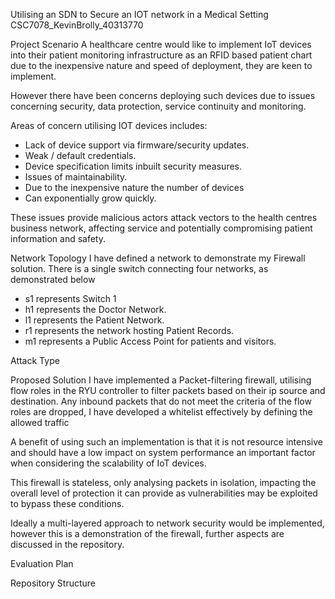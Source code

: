 Utilising an SDN to Secure an IOT network in a Medical Setting 
CSC7078_KevinBrolly_40313770

Project Scenario
A healthcare centre would like to implement IoT devices into their patient 
monitoring infrastructure as an RFID based patient chart due 
to the inexpensive nature and speed of deployment, they are keen to implement. 

However there have been concerns deploying such devices due to issues 
concerning security, data protection, service continuity and monitoring.

Areas of concern utilising IOT devices includes:
- Lack of device support via firmware/security updates. 
- Weak / default credentials. 
- Device specification limits inbuilt security measures. 
- Issues of maintainability. 
- Due to the inexpensive nature the number of devices 
- Can exponentially grow quickly.

These issues provide malicious actors attack vectors to the health 
centres business network, affecting service and potentially 
compromising patient information and safety.

Network Topology
I have defined a network to demonstrate my Firewall solution.
There is a single switch connecting four networks, as demonstrated below


- s1 represents Switch 1
- h1 represents the Doctor Network.
- l1 represents the Patient Network.
- r1 represents the network hosting Patient Records.
- m1 represents a Public Access Point for patients and visitors.



Attack Type



Proposed Solution
I have implemented a Packet-filtering firewall, utilising flow roles in the RYU 
controller to filter packets based on their ip source and destination. 
Any inbound packets that do not meet the criteria of the flow roles are dropped,
I have developed a whitelist effectively by defining the allowed traffic

A benefit of using such an implementation is that it is not resource intensive 
and should have a low impact on system performance an important factor when 
considering the scalability of IoT devices.

This firewall is stateless, only analysing packets in isolation, 
impacting the overall level of protection it can provide as vulnerabilities 
may be exploited to bypass these conditions. 

Ideally a multi-layered approach to network security would be implemented,
however this is a demonstration of the firewall, further aspects are 
discussed in the repository.

Evaluation Plan



Repository Structure


